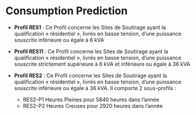 # Consumption Prediction


+ **Profil RES1** : Ce Profil concerne les Sites de Soutirage ayant la qualification « résidentiel », livrés en basse tension,
d’une puissance souscrite inférieure ou égale à 6 kVA

+ **Profil RES11** : Ce Profil concerne les Sites de Soutirage ayant la qualification « résidentiel », livrés en basse tension,
d’une puissance souscrite strictement supérieure à 6 kVA et inférieure ou égale à 36 kVA

+ **Profil RES2** :  Ce Profil concerne les Sites de Soutirage ayant la qualification « résidentiel », livrés en basse tension,
d’une puissance souscrite inférieure ou égale à 36 kVA. Il comporte 2 sous-profils :
    - RES2-P1 Heures Pleines pour 5840 heures dans l’année
    - RES2-P2 Heures Creuses pour 2920 heures dans l’année
